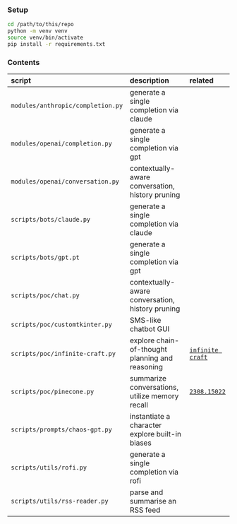 ### Setup
```bash
cd /path/to/this/repo
python -m venv venv
source venv/bin/activate
pip install -r requirements.txt
```

### Contents
| script | description | related |
| :-     | :-          | :-      |
| ```modules/anthropic/completion.py``` | generate a single completion via claude | |
| ```modules/openai/completion.py```    | generate a single completion via gpt | |
| ```modules/openai/conversation.py```  | contextually-aware conversation, history pruning | |
| ```scripts/bots/claude.py```          | generate a single completion via claude | |
| ```scripts/bots/gpt.pt```             | generate a single completion via gpt | |
| ```scripts/poc/chat.py```             | contextually-aware conversation, history pruning | |
| ```scripts/poc/customtkinter.py```    | SMS-like chatbot GUI |  |
| ```scripts/poc/infinite-craft.py```   | explore chain-of-thought planning and reasoning | [```infinite craft```](https://neal.fun/infinite-craft) |
| ```scripts/poc/pinecone.py```         | summarize conversations, utilize memory recall | [```2308.15022```](https://arxiv.org/abs/2308.15022) |
| ```scripts/prompts/chaos-gpt.py```    | instantiate a character explore built-in biases | |
| ```scripts/utils/rofi.py```           | generate a single completion via rofi | |
| ```scripts/utils/rss-reader.py```     | parse and summarise an RSS feed | |
